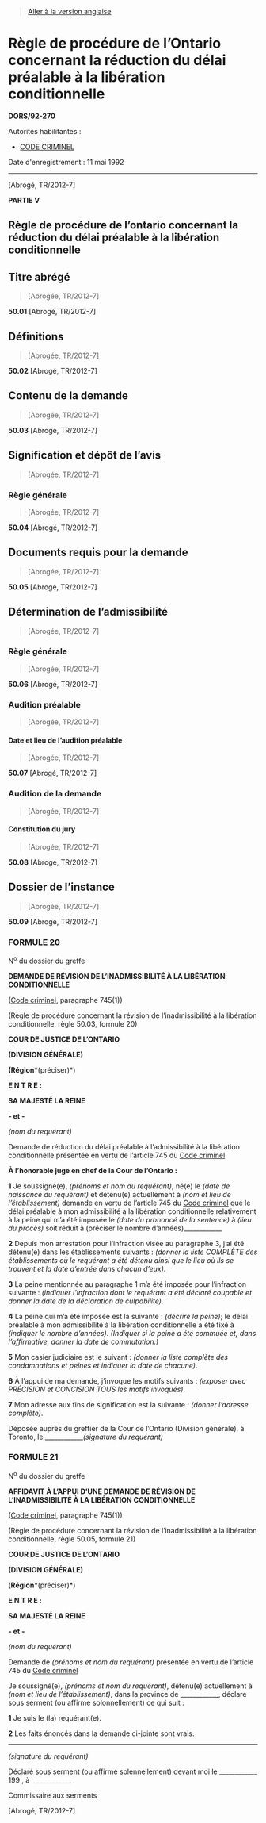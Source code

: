 > [Aller à la version anglaise](/en/Regulations/Statutory%20Orders%20and%20Regulations/92/270.md)

# Règle de procédure de l’Ontario concernant la réduction du délai préalable à la libération conditionnelle

**DORS/92-270**

Autorités habilitantes : 
- [CODE CRIMINEL](/fr/Lois/Lois%20révisées%20du%20Canada/C/C-46.md)

Date d'enregistrement : 11 mai 1992

----------


[Abrogé, TR/2012-7]



**PARTIE V** 
## Règle de procédure de l’ontario concernant la réduction du délai préalable à la libération conditionnelle
## Titre abrégé
> [Abrogée, TR/2012-7]



**50.01** [Abrogé, TR/2012-7]




## Définitions
> [Abrogée, TR/2012-7]



**50.02** [Abrogé, TR/2012-7]




## Contenu de la demande
> [Abrogée, TR/2012-7]



**50.03** [Abrogé, TR/2012-7]




## Signification et dépôt de l’avis
> [Abrogée, TR/2012-7]




### Règle générale
> [Abrogée, TR/2012-7]



**50.04** [Abrogé, TR/2012-7]




## Documents requis pour la demande
> [Abrogée, TR/2012-7]



**50.05** [Abrogé, TR/2012-7]




## Détermination de l’admissibilité
> [Abrogée, TR/2012-7]




### Règle générale
> [Abrogée, TR/2012-7]



**50.06** [Abrogé, TR/2012-7]




### Audition préalable
> [Abrogée, TR/2012-7]




#### Date et lieu de l’audition préalable
> [Abrogée, TR/2012-7]



**50.07** [Abrogé, TR/2012-7]




### Audition de la demande
> [Abrogée, TR/2012-7]




#### Constitution du jury
> [Abrogée, TR/2012-7]



**50.08** [Abrogé, TR/2012-7]




## Dossier de l’instance
> [Abrogée, TR/2012-7]



**50.09** [Abrogé, TR/2012-7]




### **FORMULE 20** 
N<sup>o</sup> du dossier du greffe


**DEMANDE DE RÉVISION DE L’INADMISSIBILITÉ À LA LIBÉRATION CONDITIONNELLE**


([Code criminel](/fr/Lois/Lois%20révisées%20du%20Canada/C/C-46.md), paragraphe 745(1))


(Règle de procédure concernant la révision de l’inadmissibilité à la libération conditionnelle, règle 50.03, formule 20)


**COUR DE JUSTICE DE L’ONTARIO**


**(DIVISION GÉNÉRALE)**


**(Région***(préciser)*)


**E N T R E :**


**SA MAJESTÉ LA REINE**


**- et -**


*(nom du requérant)*


Demande de réduction du délai préalable à l’admissibilité à la libération conditionnelle présentée en vertu de l’article 745 du [Code criminel](/fr/Lois/Lois%20révisées%20du%20Canada/C/C-46.md)


**À l’honorable juge en chef de la Cour de l’Ontario :**


**1** Je soussigné(e), *(prénoms et nom du requérant)*, né(e) le *(date de naissance du requérant)* et détenu(e) actuellement à *(nom et lieu de l’établissement)* demande en vertu de l’article 745 du [Code criminel](/fr/Lois/Lois%20révisées%20du%20Canada/C/C-46.md) que le délai préalable à mon admissibilité à la libération conditionnelle relativement à la peine qui m’a été imposée le *(date du prononcé de la sentence)* à *(lieu du procès)* soit réduit à (préciser le nombre d’années)____________


**2** Depuis mon arrestation pour l’infraction visée au paragraphe 3, j’ai été détenu(e) dans les établissements suivants : *(donner la liste COMPLÈTE des établissements où le requérant a été détenu ainsi que le lieu où ils se trouvent et la date d’entrée dans chacun d’eux)*.


**3** La peine mentionnée au paragraphe 1 m’a été imposée pour l’infraction suivante : *(indiquer l’infraction dont le requérant a été déclaré coupable et donner la date de la déclaration de culpabilité)*.


**4** La peine qui m’a été imposée est la suivante : *(décrire la peine)*; le délai préalable à mon admissibilité à la libération conditionnelle a été fixé à *(indiquer le nombre d’années)*. *(Indiquer si la peine a été commuée et, dans l’affirmative, donner la date de commutation.)*


**5** Mon casier judiciaire est le suivant : *(donner la liste complète des condamnations et peines et indiquer la date de chacune)*.


**6** À l’appui de ma demande, j’invoque les motifs suivants : *(exposer avec PRÉCISION et CONCISION TOUS les motifs invoqués)*.


**7** Mon adresse aux fins de signification est la suivante : *(donner l’adresse complète)*.


Déposée auprès du greffier de la Cour de l’Ontario (Division générale), à Toronto, le ____________*(signature du requérant)*


### **FORMULE 21** 
N<sup>o</sup> du dossier du greffe


**AFFIDAVIT À L’APPUI D’UNE DEMANDE DE RÉVISION DE L’INADMISSIBILITÉ À LA LIBÉRATION CONDITIONNELLE**


([Code criminel](/fr/Lois/Lois%20révisées%20du%20Canada/C/C-46.md), paragraphe 745(1))


(Règle de procédure concernant la révision de l’inadmissibilité à la libération conditionnelle, règle 50.05, formule 21)


**COUR DE JUSTICE DE L’ONTARIO**


**(DIVISION GÉNÉRALE)**


(**Région***(préciser)*)


**E N T R E :**


**SA MAJESTÉ LA REINE**


**- et -**


*(nom du requérant)*


Demande de *(prénoms et nom du requérant)* présentée en vertu de l’article 745 du [Code criminel](/fr/Lois/Lois%20révisées%20du%20Canada/C/C-46.md)


Je soussigné(e), *(prénoms et nom du requérant)*, détenu(e) actuellement à *(nom et lieu de l’établissement)*, dans la province de ____________, déclare sous serment (ou affirme solonnellement) ce qui suit :


**1** Je suis le (la) requérant(e).


**2** Les faits énoncés dans la demande ci-jointe sont vrais.



____________________
*(signature du requérant)*


Déclaré sous serment (ou affirmé solennellement) devant moi le ____________ 199 , à  ____________


Commissaire aux serments



[Abrogé, TR/2012-7]


